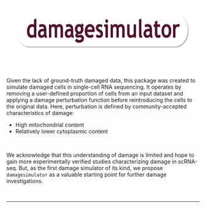 <br>

<p align="center">
  <img src="https://github.com/AlicenJoyHenning/damagesimulator/blob/main/inst/extdata/logo.png" alt="limiric_logo" height="140" width="640">
</p>

<br>

Given the lack of ground-truth damaged data, this package was created to simulate damaged cells in single-cell RNA sequencing. It operates by removing a user-defined proportion of cells from an input dataset and applying a damage perturbation function before reintroducing the cells to the original data. Here, perturbation is defined by community-accepted characteristics of damage:
* High mitochondrial content
* Relatively lower cytoplasmic content

<br>

We acknowledge that this understanding of damage is limited and hope to gain more experimentally verified studies characterizing damage in scRNA-seq. But, as the first damage simulator of its kind, we propose ```damagesimulator``` as a valuable starting point for further damage investigations.


<br>

---
